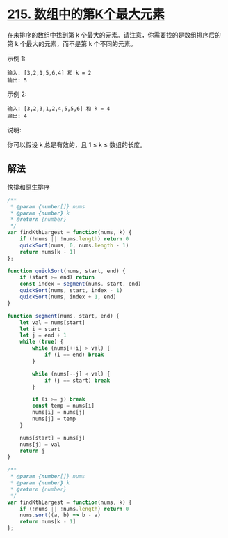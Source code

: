 # [215. 数组中的第K个最大元素](https://leetcode-cn.com/problems/kth-largest-element-in-an-array/)
在未排序的数组中找到第 k 个最大的元素。请注意，你需要找的是数组排序后的第 k 个最大的元素，而不是第 k 个不同的元素。

示例 1:
```
输入: [3,2,1,5,6,4] 和 k = 2
输出: 5
```
示例 2:
```
输入: [3,2,3,1,2,4,5,5,6] 和 k = 4
输出: 4
```
说明:

你可以假设 k 总是有效的，且 1 ≤ k ≤ 数组的长度。

## 解法
快排和原生排序
```js
/**
 * @param {number[]} nums
 * @param {number} k
 * @return {number}
 */
var findKthLargest = function(nums, k) {
    if (!nums || !nums.length) return 0
    quickSort(nums, 0, nums.length - 1)
    return nums[k - 1]
};

function quickSort(nums, start, end) {
    if (start >= end) return
    const index = segment(nums, start, end)
    quickSort(nums, start, index - 1)
    quickSort(nums, index + 1, end)
}

function segment(nums, start, end) {
    let val = nums[start]
    let i = start
    let j = end + 1
    while (true) {
        while (nums[++i] > val) {
            if (i == end) break
        }

        while (nums[--j] < val) {
            if (j == start) break
        }

        if (i >= j) break
        const temp = nums[i]
        nums[i] = nums[j]
        nums[j] = temp
    }

    nums[start] = nums[j]
    nums[j] = val
    return j
}
```
```js
/**
 * @param {number[]} nums
 * @param {number} k
 * @return {number}
 */
var findKthLargest = function(nums, k) {
    if (!nums || !nums.length) return 0
    nums.sort((a, b) => b - a)
    return nums[k - 1]
};
```
